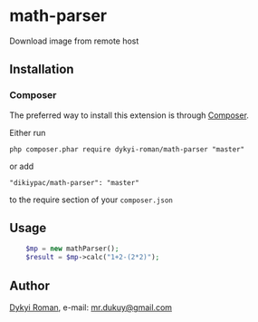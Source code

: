 # math-parser
Download image from remote host


## Installation

### Composer

The preferred way to install this extension is through [Composer](http://getcomposer.org/).

Either run

```
php composer.phar require dykyi-roman/math-parser "master"
```

or add

```
"dikiypac/math-parser": "master"
```

to the require section of your ```composer.json```

## Usage

```php
    $mp = new mathParser();
    $result = $mp->calc("1+2-(2*2)");
```

## Author

[Dykyi Roman](https://github.com/dykyi-roman/), e-mail: [mr.dukuy@gmail.com](mailto:mr.dukuy@gmail.com)
